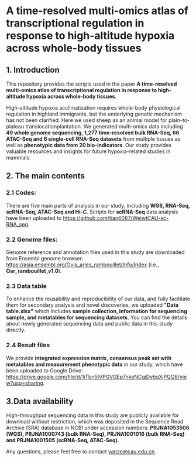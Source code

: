 # A time-resolved multi-omics atlas of transcriptional regulation in response to high-altitude hypoxia across whole-body tissues

## 1. Introduction
This repository provides the scripts used in the paper **A time-resolved multi-omics atlas of transcriptional regulation in response to high-altitude hypoxia across whole-body tissues**. 

High-altitude hypoxia acclimatization requires whole-body physiological regulation in highland immigrants, but the underlying genetic mechanism has not been clarified. Here we used sheep as an animal model for plain-to-plateau translocationplantation. We generated multi-omics data including **49 whole genome sequencing, 1,277 time-resolved bulk RNA-Seq, 66 ATAC-Seq and 6 single-cell RNA-Seq datasets** from multiple tissues as well as **phenotypic data from 20 bio-indicators**. Our study provides valuable resources and insights for future hypoxia-related studies in mammals.


## 2. The main contents
### 2.1 Codes:
There are five main parts of analysis in our study, including **WGS, RNA-Seq, scRNA-Seq, ATAC-Seq and Hi-C**. Scripts for **scRNA-Seq** data analysis have been uploaded to https://github.com/tian6067/WeiwtCAU-sc-RNA_seq.

### 2.2 Genome files:
Genome reference and annotation files used in this study are downloaded from Ensembl genome browser: https://asia.ensembl.org/Ovis_aries_rambouillet/Info/Index (i.e., **Oar_rambouillet_v1.0**).

### 2.3 Data table
To enhance the reusability and reproducibility of our data, and fully facilitate them for secondary analysis and novel discoveries, we uploaded **"Data table.xlsx"** which includes **sample collection, information for sequencing sample, and metatables for sequencing datasets**. You can find the details about newly generated sequencing data and public data in this study directly.

### 2.4 Result files
We provide **integrated expression matrix, consensus peak set with metatables and measurement phenotypic data** in our study, which have been uploaded to Google Drive: https://drive.google.com/file/d/1iTbn5IVPGVGEp7nkeNCgjDvtqjXjPQQ8/view?usp=sharing.


## 3.Data availability 
High-throughput sequencing data in this study are publicly available for download without restriction, which was deposited in the Sequence Read Archive (SRA) database in NCBI under accession numbers: **PRJNA1053506 (WGS), PRJNA1000743 (bulk RNA-Seq), PRJNA1001016 (bulk RNA-Seq) and PRJNA1001505 (scRNA-Seq, ATAC-Seq).** 

Any questions, please feel free to contact yanze@cau.edu.cn.
